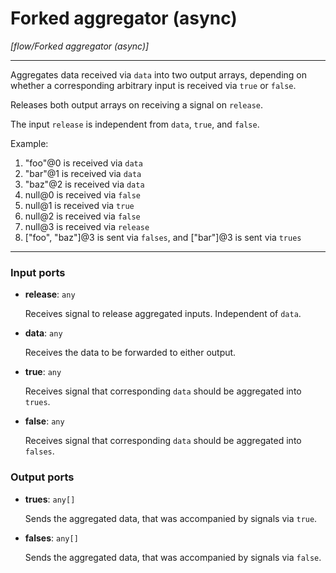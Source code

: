 # Forked aggregator (async)

_[flow/Forked aggregator (async)]_

---

Aggregates data received via `data` into two output arrays, depending on whether a corresponding arbitrary input is received via `true` or `false`.  
  
Releases both output arrays on receiving a signal on `release`.  
  
The input `release` is independent from `data`, `true`, and `false`.  
  
Example:  
1. "foo"@0 is received via `data`  
2. "bar"@1 is received via `data`  
3. "baz"@2 is received via `data`  
4. null@0 is received via `false`  
5. null@1 is received via `true`  
6. null@2 is received via `false`  
7. null@3 is received via `release`  
8. ["foo", "baz"]@3 is sent via `falses`, and ["bar"]@3 is sent via `trues`  

---

### Input ports

* __release__: ` any `


    Receives signal to release aggregated inputs. Independent of `data`.  


* __data__: ` any `


    Receives the data to be forwarded to either output.  


* __true__: ` any `


    Receives signal that corresponding `data` should be aggregated into `trues`.  


* __false__: ` any `


    Receives signal that corresponding `data` should be aggregated into `falses`.  

### Output ports

* __trues__: ` any[] `


    Sends the aggregated data, that was accompanied by signals via `true`.  


* __falses__: ` any[] `


    Sends the aggregated data, that was accompanied by signals via `false`.  

